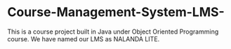# Course-Management-System-LMS-
This is a course project built in Java under Object Oriented Programming course.
We have named our LMS as NALANDA LITE.
